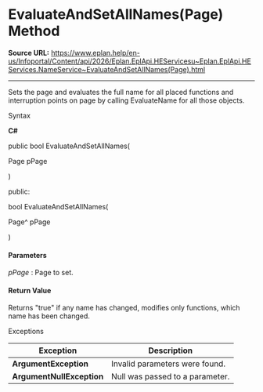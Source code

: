 # EvaluateAndSetAllNames(Page) Method

**Source URL:** https://www.eplan.help/en-us/Infoportal/Content/api/2026/Eplan.EplApi.HEServicesu~Eplan.EplApi.HEServices.NameService~EvaluateAndSetAllNames(Page).html

---

Sets the page and evaluates the full name for all placed functions and interruption points on page by calling EvaluateName for all those objects.

Syntax

**C#**



public bool EvaluateAndSetAllNames( 

   Page pPage

)

public:

bool EvaluateAndSetAllNames( 

   Page^ pPage

)


#### Parameters

*pPage*
:   Page to set.

#### Return Value

Returns "true" if any name has changed, modifies only functions, which name has been changed.

Exceptions

| Exception | Description |
| --- | --- |
| **ArgumentException** | Invalid parameters were found. |
| **ArgumentNullException** | Null was passed to a parameter. |
